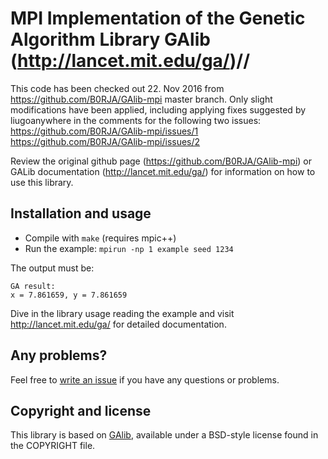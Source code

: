 MPI Implementation of the Genetic Algorithm Library GAlib (http://lancet.mit.edu/ga/)// 
=================================================
This code has been checked out 22. Nov 2016 from https://github.com/B0RJA/GAlib-mpi master branch.
Only slight modifications have been applied, including applying fixes suggested by liugoanywhere in the comments for the following two issues:
https://github.com/B0RJA/GAlib-mpi/issues/1
https://github.com/B0RJA/GAlib-mpi/issues/2

Review the original github page (https://github.com/B0RJA/GAlib-mpi) or GALib documentation (http://lancet.mit.edu/ga/) for information on how to use this library.

Installation and usage
----------------------
* Compile with `make` (requires mpic++)
* Run the example: `mpirun -np 1 example seed 1234`

The output must be:

    GA result:
    x = 7.861659, y = 7.861659

Dive in the library usage reading the example and visit http://lancet.mit.edu/ga/ for detailed documentation.

Any problems?
-------------
Feel free to [write an issue](https://github.com/B0RJA/GAlib-mpi/issues) if you have any questions or problems.


Copyright and license
---------------------
This library is based on [GAlib](http://lancet.mit.edu/ga/), available under a BSD-style license found in the COPYRIGHT file.
